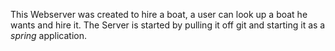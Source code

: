 This Webserver was created to hire a boat, a user can look up a boat he wants and hire it.
The Server is started by pulling it off git and starting it as a *spring* application.
